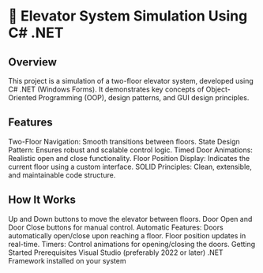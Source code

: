 <h1> 🚀 Elevator System Simulation Using C# .NET </h1>

<h2> Overview </h2>
This project is a simulation of a two-floor elevator system, developed using C# .NET (Windows Forms). It demonstrates key concepts of Object-Oriented Programming (OOP), design patterns, and GUI design principles.

<h2> Features </h2>
Two-Floor Navigation: Smooth transitions between floors.
State Design Pattern: Ensures robust and scalable control logic.
Timed Door Animations: Realistic open and close functionality.
Floor Position Display: Indicates the current floor using a custom interface.
SOLID Principles: Clean, extensible, and maintainable code structure.

<h2> How It Works </h2>
<h3Navigation Buttons </h3>
Up and Down buttons to move the elevator between floors.
Door Open and Door Close buttons for manual control.
Automatic Features:
Doors automatically open/close upon reaching a floor.
Floor position updates in real-time.
Timers:
Control animations for opening/closing the doors.
Getting Started
Prerequisites
Visual Studio (preferably 2022 or later)
.NET Framework installed on your system
